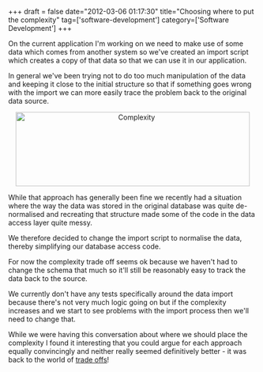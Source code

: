 +++
draft = false
date="2012-03-06 01:17:30"
title="Choosing where to put the complexity"
tag=['software-development']
category=['Software Development']
+++

On the current application I'm working on we need to make use of some data which comes from another system so we've created an import script which creates a copy of that data so that we can use it in our application.

In general we've been trying not to do too much manipulation of the data and keeping it close to the initial structure so that if something goes wrong with the import we can more easily trace the problem back to the original data source.

<div align="center">
<img src="{{<siteurl>}}/uploads/2012/03/complexity.gif" alt="Complexity" title="complexity.gif" border="0" width="474" height="150" />
</div>

While that approach has generally been fine we recently had a situation where the way the data was stored in the original database was quite de-normalised and recreating that structure made some of the code in the data access layer quite messy.

We therefore decided to change the import script to normalise the data, thereby simplifying our database access code.

For now the complexity trade off seems ok because we haven't had to change the schema that much so it'll still be reasonably easy to track the data back to the source.

We currently don't have any tests specifically around the data import because there's not very much logic going on but if the complexity increases and we start to see problems with the import process then we'll need to change that.

While we were having this conversation about where we should place the complexity I found it interesting that you could argue for each approach equally convincingly and neither really seemed definitively better - it was back to the world of <a href="http://www.markhneedham.com/blog/?s=trade+off">trade offs</a>!
